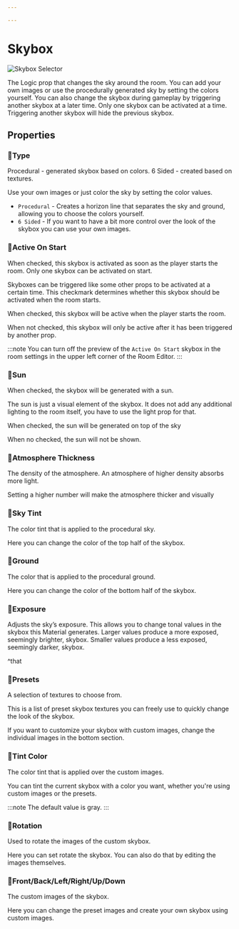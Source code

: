 ```yaml
---

---
```


# Skybox

![Skybox Selector](./img/Skybox-Selector.png)

The Logic prop that changes the sky around the room. You can add your own images or use the procedurally generated sky by setting the colors yourself. You can also change the skybox during gameplay by triggering another skybox at a later time. Only one skybox can be activated at a time. Triggering another skybox will hide the previous skybox.

## Properties

### :small_orange_diamond:Type

<div className="highlight-div">
Procedural - generated skybox based on colors. 6 Sided - created based on textures.
</div>

Use your own images or just color the sky by setting the color values.

- `Procedural` - Creates a horizon line that separates the sky and ground, allowing you to choose the colors yourself.
- `6 Sided` - If you want to have a bit more control over the look of the skybox you can use your own images.

### :small_orange_diamond:Active On Start

<div className="highlight-div">
When checked, this skybox is activated as soon as the player starts the room. Only one skybox can be activated on start.
</div>

Skyboxes can be triggered like some other props to be activated at a certain time. This checkmark determines whether this skybox should be activated when the room starts. 

When checked, this skybox will be active when the player starts the room.

When not checked, this skybox will only be active after it has been triggered by another prop.

:::note
You can turn off the preview of the `Active On Start` skybox in the room settings in the upper left corner of the Room Editor.
:::

### :small_orange_diamond:Sun

<div className="highlight-div">
When checked, the skybox will be generated with a sun.
</div>

The sun is just a visual element of the skybox. It does not add any additional lighting to the room itself, you have to use the light prop for that.

When checked, the sun will be generated on top of the sky

When no checked, the sun will not be shown.

### :small_orange_diamond:Atmosphere Thickness

<div className="highlight-div">
The density of the atmosphere. An atmosphere of higher density absorbs more light.
</div>

Setting a higher number will make the atmosphere thicker and visually 

### :small_orange_diamond:Sky Tint

<div className="highlight-div">
The color tint that is applied to the procedural sky.
</div>

Here you can change the color of the top half of the skybox.

### :small_orange_diamond:Ground

<div className="highlight-div">
The color that is applied to the procedural ground.
</div>

Here you can change the color of the bottom half of the skybox.

### :small_orange_diamond:Exposure

<div className="highlight-div">
Adjusts the sky’s exposure. This allows you to change tonal values in the skybox this Material generates. Larger values produce a more exposed, seemingly brighter, skybox. Smaller values produce a less exposed, seemingly darker, skybox.
</div>

^that

### :small_orange_diamond:Presets

<div className="highlight-div">
A selection of textures to choose from.
</div>

This is a list of preset skybox textures you can freely use to quickly change the look of the skybox.

If you want to customize your skybox with custom images, change the individual images in the bottom section.

### :small_orange_diamond:Tint Color

<div className="highlight-div">
The color tint that is applied over the custom images.
</div>

You can tint the current skybox with a color you want, whether you're using custom images or the presets.

:::note
The default value is gray.
:::

### :small_orange_diamond:Rotation

<div className="highlight-div">
Used to rotate the images of the custom skybox.
</div>

Here you can set rotate the skybox. You can also do that by editing the images themselves.

### :small_orange_diamond:Front/Back/Left/Right/Up/Down

<div className="highlight-div">
The custom images of the skybox.
</div>

Here you can change the preset images and create your own skybox using custom images.
